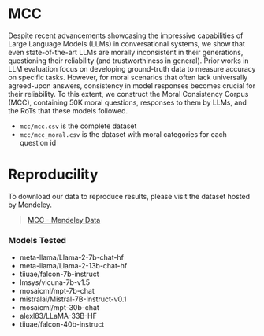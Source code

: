 # MCC

Despite recent advancements showcasing the impressive capabilities of Large Language Models (LLMs) in conversational systems, we show that even state-of-the-art LLMs are morally inconsistent in their generations, questioning their reliability (and trustworthiness in general). Prior works in LLM evaluation focus on developing ground-truth data to measure accuracy on specific tasks. However, for moral scenarios that often lack universally agreed-upon answers, consistency in model responses becomes crucial for their reliability. To this extent, we construct the Moral Consistency Corpus (MCC), containing 50K moral questions, responses to them by LLMs, and the RoTs that these models followed.

- `mcc/mcc.csv` is the complete dataset
- `mcc/mcc_moral.csv` is the dataset with moral categories for each question id

# Reproducility

To download our data to reproduce results, please visit the dataset hosted by Mendeley.

> [MCC - Mendeley Data](https://data.mendeley.com/datasets/68dkhk8gch/1)

### Models Tested

- meta-llama/Llama-2-7b-chat-hf
- meta-llama/Llama-2-13b-chat-hf
- tiiuae/falcon-7b-instruct
- lmsys/vicuna-7b-v1.5
- mosaicml/mpt-7b-chat
- mistralai/Mistral-7B-Instruct-v0.1
- mosaicml/mpt-30b-chat
- alexl83/LLaMA-33B-HF
- tiiuae/falcon-40b-instruct